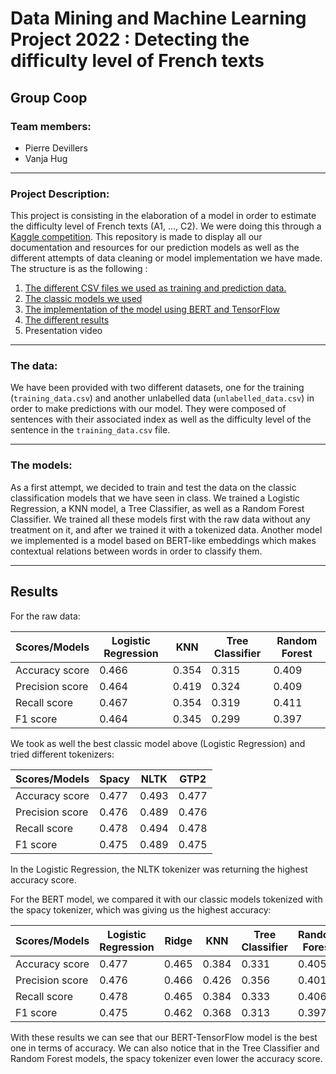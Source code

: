 # Data Mining and Machine Learning Project 2022 : Detecting the difficulty level of French texts

## Group Coop

### Team members:

* Pierre Devillers 
* Vanja Hug
---

### Project Description:

This project is consisting in the elaboration of a model in order to estimate the difficulty level of French texts (A1, ..., C2). We were doing this through a [Kaggle competition](https://www.kaggle.com/competitions/detecting-french-texts-difficulty-level-2022). 
This repository is made to display all our documentation and resources for our prediction models as well as the different attempts of data cleaning or model implementation we have made. The structure is as the following :

1. [The different CSV files we used as training and prediction data.](CSV_files)
2. [The classic models we used](Classic_models)
3. [The implementation of the model using BERT and TensorFlow](BERT_TensorFlow_model)
5. [The different results](#results)
6. Presentation video

---

### The data:

We have been provided with two different datasets, one for the training (`training_data.csv`) and another unlabelled data (`unlabelled_data.csv`) in order to make predictions with our model. They were composed of sentences with their associated index as well as the difficulty level of the sentence in the `training_data.csv` file.  

---

### The models:

As a first attempt, we decided to train and test the data on the classic classification models that we have seen in class. We trained a Logistic Regression, a KNN model, a Tree Classifier, as well as a Random Forest Classifier. We trained all these models first with the raw data without any treatment on it, and after we trained it with a tokenized data. Another model we implemented is a model based on BERT-like embeddings which makes contextual relations between words in order to classify them. 

---

## Results <a name="results"></a>

For the raw data: 

| Scores/Models  | Logistic Regression | KNN | Tree Classifier | Random Forest |
| ------------- | ------------- | ------------- | ------------- | ------------- |
| Accuracy score | 0.466  | 0.354 | 0.315 | 0.409 |
| Precision score  | 0.464 | 0.419 | 0.324 | 0.409 |
| Recall score  | 0.467 | 0.354 | 0.319 | 0.411 |
| F1 score  | 0.464 | 0.345 | 0.299 | 0.397 |

We took as well the best classic model above (Logistic Regression) and tried different tokenizers:

| Scores/Models  | Spacy | NLTK | GTP2 | 
| ------------- | ------------- | ------------- | ------------- |
| Accuracy score | 0.477  | 0.493 | 0.477 | 
| Precision score  | 0.476 | 0.489 | 0.476 |
| Recall score  | 0.478 | 0.494 | 0.478 | 
| F1 score  | 0.475 | 0.489 | 0.475 |

In the Logistic Regression, the NLTK tokenizer was returning the highest accuracy score.

For the BERT model, we compared it with our classic models tokenized with the spacy tokenizer, which was giving us the highest accuracy:

| Scores/Models  | Logistic Regression | Ridge | KNN | Tree Classifier | Random Forest | BERT-TensorFlow |
| ------------- | ------------- | ------------- | ------------- | ------------- | ------------- | ------------- |
| Accuracy score | 0.477  | 0.465 | 0.384 | 0.331 | 0.405 | 0.538 |
| Precision score  | 0.476 | 0.466 | 0.426 | 0.356 | 0.401 | 0.451 |
| Recall score  | 0.478 | 0.465 | 0.384 | 0.333 | 0.406 | 0.305 |
| F1 score  | 0.475 | 0.462 | 0.368 | 0.313 | 0.397 | 0.360 |


With these results we can see that our BERT-TensorFlow model is the best one in terms of accuracy. We can also notice that in the Tree Classifier and Random Forest models, the spacy tokenizer even lower the accuracy score. 



